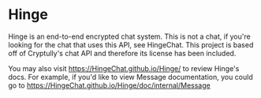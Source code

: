 # Hinge
Hinge is an end-to-end encrypted chat system. This is not a chat, if you're looking for the chat that uses this API, see HingeChat. This project is based off of Cryptully's chat API and therefore its license has been included.

You may also visit https://HingeChat.github.io/Hinge/ to review Hinge's docs. For example, if you'd like to view Message documentation, you could go to https://HingeChat.github.io/Hinge/doc/internal/Message
